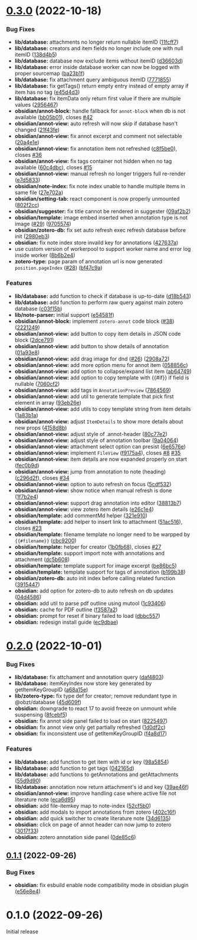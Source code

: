 

# [0.3.0](https://github.com/aidenlx/obsidian-zotero/compare/0.2.0...0.3.0) (2022-10-18)


### Bug Fixes

* **lib/database:** attachments no longer return nullable itemID ([11fcff7](https://github.com/aidenlx/obsidian-zotero/commit/11fcff787b6a8d58544858e2ebbab991456cf01b))
* **lib/database:** creators and item fields no longer include one with null itemID ([138d4b5](https://github.com/aidenlx/obsidian-zotero/commit/138d4b5549e2dcdf979b848c70fbab8218eaeab1))
* **lib/database:** database now exclude items without itemID ([d36603d](https://github.com/aidenlx/obsidian-zotero/commit/d36603d0f1cd4acfb798ab8e67eeee5eb1257e27))
* **lib/database:** error inside database worker can now be logged with proper sourcemap ([ba23b1f](https://github.com/aidenlx/obsidian-zotero/commit/ba23b1fcba3a9e3f4f244c8acb4aa8b5d615ab05))
* **lib/database:** fix attachment query ambiguous itemID ([7771855](https://github.com/aidenlx/obsidian-zotero/commit/77718557c131c9a67fb3b25614bd418251c44596))
* **lib/database:** fix getTags() return empty entry instead of empty array if item has no tag ([e45d4d3](https://github.com/aidenlx/obsidian-zotero/commit/e45d4d39a31147ccb6a8af84583fbe2e2a95aec7))
* **lib/database:** fix itemData only return first value if there are multiple values ([2956467](https://github.com/aidenlx/obsidian-zotero/commit/2956467714dec5c006cc1566fe8e9a2ffd970b04))
* **obsidian/annot-block:** handle fallback for `annot-block` when db is not available ([bb05b01](https://github.com/aidenlx/obsidian-zotero/commit/bb05b016079b2f9a96af1e092044a3db8a3b7c78)), closes [#42](https://github.com/aidenlx/obsidian-zotero/issues/42)
* **obsidian/annot-view:** auto refresh will now skip if database hasn't changed ([21f43fe](https://github.com/aidenlx/obsidian-zotero/commit/21f43fe08cb3fb333a13d1bcbf874ef4236a21ab))
* **obsidian/annot-view:** fix annot excerpt and comment not selectable ([20a4e1e](https://github.com/aidenlx/obsidian-zotero/commit/20a4e1efbf8021b02a66794822554bd21e42819a))
* **obsidian/annot-view:** fix annotation item not refreshed ([c8f5be0](https://github.com/aidenlx/obsidian-zotero/commit/c8f5be09ff113b0ddc3ec48516189bee51b34f7f)), closes [#36](https://github.com/aidenlx/obsidian-zotero/issues/36)
* **obsidian/annot-view:** fix tags container not hidden when no tag available ([60c4dbc](https://github.com/aidenlx/obsidian-zotero/commit/60c4dbc11cf284cc8e20c968f4b3898d461a3ed5)), closes [#15](https://github.com/aidenlx/obsidian-zotero/issues/15)
* **obsidian/annot-view:** manual refresh no longer triggers full re-render ([e7d5833](https://github.com/aidenlx/obsidian-zotero/commit/e7d58336095b8aad2ed738abfcaf7cb45bff6ad8))
* **obsidian/note-index:** fix note index unable to handle multiple items in same file ([27e702a](https://github.com/aidenlx/obsidian-zotero/commit/27e702a14ac465ae896930dd82cd81b846206b59))
* **obsidian/setting-tab:** react component is now properly unmounted ([802f2cc](https://github.com/aidenlx/obsidian-zotero/commit/802f2cc58b9d37f1af5c0d19faf3a18390753169))
* **obsidian/suggester:** fix title cannot be rendered in suggester ([09af2b2](https://github.com/aidenlx/obsidian-zotero/commit/09af2b21ec25f45115b3b2d59b3f5e036aa260b9))
* **obsidian/template:** image embed inserted when annotation type is not image ([#29](https://github.com/aidenlx/obsidian-zotero/issues/29)) ([9705574](https://github.com/aidenlx/obsidian-zotero/commit/970557424c6a6e924ee8797a9cdb03ea0989dbf4))
* **obsidian/zotero-db:** fix set auto refresh exec refresh database before init ([2980eb3](https://github.com/aidenlx/obsidian-zotero/commit/2980eb378e7bd2141f70238ad762a4f94d8a0b92))
* **obsidian:** fix note index store invaild key for annotations ([427637a](https://github.com/aidenlx/obsidian-zotero/commit/427637a21500a97419aa4ccb4e8f738b35ebe146))
* use custom version of workerpool to support worker name and error log inside worker ([8b6b2e4](https://github.com/aidenlx/obsidian-zotero/commit/8b6b2e4b2d2c628196b14aa98526f9712cf1c4fc))
* **zotero-type:** page param of annotation url is now generated  `position.pageIndex` ([#28](https://github.com/aidenlx/obsidian-zotero/issues/28)) ([bf47c9a](https://github.com/aidenlx/obsidian-zotero/commit/bf47c9afed323289e9ba43f8635ce2fd84cbadd1))


### Features

* **lib/database:** add function to check if database is up-to-date ([d18b543](https://github.com/aidenlx/obsidian-zotero/commit/d18b543fa27902da33adaa8baa2e3fa09daa7d8a))
* **lib/database:** add function to perform raw query against main zotero database ([c03f15b](https://github.com/aidenlx/obsidian-zotero/commit/c03f15b4140565333e13175afc48af04cb19ac70))
* **lib/note-parser:** initial support ([e54581f](https://github.com/aidenlx/obsidian-zotero/commit/e54581fd3b3d8e38fc90788be629c9173ab760d2))
* **obsidian/annot-block:** implement `zotero-annot` code block ([#38](https://github.com/aidenlx/obsidian-zotero/issues/38)) ([2221249](https://github.com/aidenlx/obsidian-zotero/commit/22212498c4eb9b1ffaa7989c573f298c69e6cc6a))
* **obsidian/annot-view:** add button to copy item details in JSON code block ([2dce791](https://github.com/aidenlx/obsidian-zotero/commit/2dce791c89fa55ef5d103b6a16dd736a824fb14c))
* **obsidian/annot-view:** add button to show details of annotation ([01a93e8](https://github.com/aidenlx/obsidian-zotero/commit/01a93e86834bc28fe0b7acb651128af2f2fe2d28))
* **obsidian/annot-view:** add drag image for dnd ([#26](https://github.com/aidenlx/obsidian-zotero/issues/26)) ([2908a72](https://github.com/aidenlx/obsidian-zotero/commit/2908a72e458c6e59775b793257a350fefa8edf3f))
* **obsidian/annot-view:** add more option menu for annot item ([058856c](https://github.com/aidenlx/obsidian-zotero/commit/058856cabf6250f22beb995df85f720d2c828a5e))
* **obsidian/annot-view:** add option to collapse/expand list item ([ab64749](https://github.com/aidenlx/obsidian-zotero/commit/ab64749d31bed28e2e4bfaa53f0c976da96d6112))
* **obsidian/annot-view:** add option to copy template with {{#if}} if field is nullable ([7060cf2](https://github.com/aidenlx/obsidian-zotero/commit/7060cf288130005d6b62020a0cc227a568dc34e2))
* **obsidian/annot-view:** add tags in `AnnotationPreview` ([7864569](https://github.com/aidenlx/obsidian-zotero/commit/78645691c7b21be9673acdeff0e4dd140e7dcff2))
* **obsidian/annot-view:** add util to generate template that pick first element in array ([93eb26e](https://github.com/aidenlx/obsidian-zotero/commit/93eb26efc7543482ea1b8eea79e1b6f957c22d45))
* **obsidian/annot-view:** add utils to copy template string from item details ([1a83b1a](https://github.com/aidenlx/obsidian-zotero/commit/1a83b1af7982397ee16d6e333d59a6097dbd5092))
* **obsidian/annot-view:** adjust `ItemDetails` to show more details about new props ([4158d8b](https://github.com/aidenlx/obsidian-zotero/commit/4158d8b1ca6aa8f00d268e7ec42660b870e2dfc1))
* **obsidian/annot-view:** adjust style of .annot-header ([80c77e2](https://github.com/aidenlx/obsidian-zotero/commit/80c77e28064c1c5b973f1aaf5e7192deef493a02))
* **obsidian/annot-view:** adjust style of annotation toolbar ([9a04064](https://github.com/aidenlx/obsidian-zotero/commit/9a0406476f47cea1d2ea10e823961ba6a152a3d7))
* **obsidian/annot-view:** attachment select option can presist ([6e6576e](https://github.com/aidenlx/obsidian-zotero/commit/6e6576e3ec737036c3f473d23c358baab4edde5e))
* **obsidian/annot-view:** implement `FileView` ([f9175a4](https://github.com/aidenlx/obsidian-zotero/commit/f9175a4c48468810ce9c3f117b70d082cdd40d14)), closes [#8](https://github.com/aidenlx/obsidian-zotero/issues/8) [#35](https://github.com/aidenlx/obsidian-zotero/issues/35)
* **obsidian/annot-view:** item details are now expanded properly on start ([fec0b9d](https://github.com/aidenlx/obsidian-zotero/commit/fec0b9dbb2ab316d3678154641f98fc64e1ecb46))
* **obsidian/annot-view:** jump from annotation to note (heading) ([c296d2f](https://github.com/aidenlx/obsidian-zotero/commit/c296d2fe04608596cc0f5273b4381c102f035127)), closes [#34](https://github.com/aidenlx/obsidian-zotero/issues/34)
* **obsidian/annot-view:** option to auto refresh on focus ([5cdf532](https://github.com/aidenlx/obsidian-zotero/commit/5cdf532ca103dc2d299e273c6ebf0736613030fb))
* **obsidian/annot-view:** show notice when manual refresh is done ([1f7b2e4](https://github.com/aidenlx/obsidian-zotero/commit/1f7b2e48d5f44cdafd16a4f733a60d65b8e62a7a))
* **obsidian/annot-view:** support drag annotation into editor ([38813b7](https://github.com/aidenlx/obsidian-zotero/commit/38813b706ae5714da782551a7efeb741e206d7d2))
* **obsidian/annot-view:** view zotero item details ([e26c1e4](https://github.com/aidenlx/obsidian-zotero/commit/e26c1e42a5b4232cf80c958629c8e6d76849ca0b))
* **obsidian/template:** add commentMd helper ([321e910](https://github.com/aidenlx/obsidian-zotero/commit/321e910fd36f5ff3f6722c28440c584dbcbef287))
* **obsidian/template:** add helper to insert link to attachment ([51ac516](https://github.com/aidenlx/obsidian-zotero/commit/51ac51654e303b90d1721ca32b929c998ec28963)), closes [#23](https://github.com/aidenlx/obsidian-zotero/issues/23)
* **obsidian/template:** filename template no longer need to be warpped by `{{#filename}}` ([cbc9200](https://github.com/aidenlx/obsidian-zotero/commit/cbc9200ed51caa9d10b830af97d5d36ff523a3ed))
* **obsidian/template:** helper for creator ([1b0fb68](https://github.com/aidenlx/obsidian-zotero/commit/1b0fb68547836734a4f76f239a1870e70d70bae4)), closes [#27](https://github.com/aidenlx/obsidian-zotero/issues/27)
* **obsidian/template:** support import note with annotations and attachment ([dc5b608](https://github.com/aidenlx/obsidian-zotero/commit/dc5b60847abab799a025ec0ae118b34f59fb575d))
* **obsidian/template:** template support for image excerpt ([be86bc5](https://github.com/aidenlx/obsidian-zotero/commit/be86bc5429d936d25de2c39b39fc66c69269f6ed))
* **obsidian/template:** template support for tags of annotation ([b199b38](https://github.com/aidenlx/obsidian-zotero/commit/b199b3868391a5e309274263b2c89b558a7b36f9))
* **obsidian/zotero-db:** auto init index before calling related function ([3915447](https://github.com/aidenlx/obsidian-zotero/commit/3915447481114f3e368be77b7a921868f293b06b))
* **obsidian:** add option for zotero-db to auto refresh on db updates ([04d4586](https://github.com/aidenlx/obsidian-zotero/commit/04d4586e1c2572caa9c2b6fb44e151b1ba834263))
* **obsidian:** add util to parse pdf outline using mutool ([1c93406](https://github.com/aidenlx/obsidian-zotero/commit/1c93406282c40097d75bbd0c385229a155bc0691))
* **obsidian:** cache for PDF outline ([f3587a2](https://github.com/aidenlx/obsidian-zotero/commit/f3587a2b03a1345101da7dd4c482f6dc88265e98))
* **obsidian:** prompt for reset if binary failed to load ([dbbc557](https://github.com/aidenlx/obsidian-zotero/commit/dbbc557854355ab7b026fc59754b14303a834b69))
* **obsidian:** redesign install guide ([ec9dbae](https://github.com/aidenlx/obsidian-zotero/commit/ec9dbae89184867bc3acaaf2a10ae2e88385d28b))

# [0.2.0](https://github.com/aidenlx/obsidian-zotero-plugin/compare/0.1.1...0.2.0) (2022-10-01)


### Bug Fixes

* **lib/database:** fix attchament and annotation query ([daf4803](https://github.com/aidenlx/obsidian-zotero-plugin/commit/daf4803fa619b5b6294c1488e32277f26887ecf8))
* **lib/database:** itemKeyIndex now store key generated by getItemKeyGroupID ([a68a15e](https://github.com/aidenlx/obsidian-zotero-plugin/commit/a68a15e2e2e11acb818b51be211e8cd18aeb7fd0))
* **lib/zotero-type:** fix type def for creator; remove redundant type in @obzt/database ([45d609f](https://github.com/aidenlx/obsidian-zotero-plugin/commit/45d609fa536e7220ede59d6d6a17f0f5bbefa7b7))
* **obsidian:** downgrade to react 17 to avoid freeze on unmount while suspensing ([8fcebf5](https://github.com/aidenlx/obsidian-zotero-plugin/commit/8fcebf5afeab9e6f1f93928d96550a0e18c2b27c))
* **obsidian:** fix annot side panel failed to load on start ([8225497](https://github.com/aidenlx/obsidian-zotero-plugin/commit/8225497dd95f723395eaad408dcd3d1d56f46a0e))
* **obsidian:** fix annot view only get partially refreshed ([1d0df2c](https://github.com/aidenlx/obsidian-zotero-plugin/commit/1d0df2c7d5199b50c62a624edd8ca169ee06c03a))
* **obsidian:** fix inconsistent use of getItemKeyGroupID ([f4a8d17](https://github.com/aidenlx/obsidian-zotero-plugin/commit/f4a8d17b3e39424f2bff1c677171db178fd4f72b))


### Features

* **lib/database:** add function to get item with id or key ([98a5854](https://github.com/aidenlx/obsidian-zotero-plugin/commit/98a5854b213bbe425c6b42fa4d9b9a86b6348f48))
* **lib/database:** add function to get tags ([042165d](https://github.com/aidenlx/obsidian-zotero-plugin/commit/042165d265b11c1c3ec19ca242fe739ebab1b204))
* **lib/database:** add functions to getAnnotations and getAttachments ([55d9d90](https://github.com/aidenlx/obsidian-zotero-plugin/commit/55d9d90887d0719c12658eb3685d026e4b98db1c))
* **lib/database:** annotation now return attachment's id and key ([39ae46f](https://github.com/aidenlx/obsidian-zotero-plugin/commit/39ae46ff788eede27a24deb8ed954675c583fe79))
* **obsidian/annot-view:** improve handling case where active file not literature note ([eca6d95](https://github.com/aidenlx/obsidian-zotero-plugin/commit/eca6d95249bca7a0792231739fe7b609905a2051))
* **obsidian:** add file-itemkey map to note-index ([52cf5b0](https://github.com/aidenlx/obsidian-zotero-plugin/commit/52cf5b07a10e0a8eb1cbc26207148ac13109e725))
* **obsidian:** add modals to import annotations from zotero ([402c16f](https://github.com/aidenlx/obsidian-zotero-plugin/commit/402c16f08b6fc938099f99b2c62e3dd4343d8ba8))
* **obsidian:** add quick switcher to create literature note ([34d6135](https://github.com/aidenlx/obsidian-zotero-plugin/commit/34d6135e48d124b750b6ca550347d60e9d9e1f18))
* **obsidian:** click on page of annot header can now jump to zotero ([3017f33](https://github.com/aidenlx/obsidian-zotero-plugin/commit/3017f33899c6c1dd83b9b0c31ab54480c16f9589))
* **obsidian:** zotero annotation side panel ([0de85c6](https://github.com/aidenlx/obsidian-zotero-plugin/commit/0de85c640972d7e1e636f9bdb1554ac8dae6ac5a))

## [0.1.1](https://github.com/aidenlx/obsidian-zotero-plugin/compare/0.1.0...0.1.1) (2022-09-26)


### Bug Fixes

* **obsidian:** fix esbuild enable node compatibility mode in obsidian plugin ([e56e8e4](https://github.com/aidenlx/obsidian-zotero-plugin/commit/e56e8e4a8dcdfad46673a9dc884ccb10fa67270e))

# 0.1.0 (2022-09-26)

Initial release